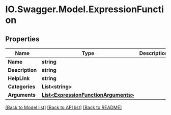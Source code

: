 # IO.Swagger.Model.ExpressionFunction
## Properties

Name | Type | Description | Notes
------------ | ------------- | ------------- | -------------
**Name** | **string** |  | 
**Description** | **string** |  | [optional] 
**HelpLink** | **string** |  | [optional] 
**Categories** | **List&lt;string&gt;** |  | [optional] 
**Arguments** | [**List&lt;ExpressionFunctionArguments&gt;**](ExpressionFunctionArguments.md) |  | [optional] 

[[Back to Model list]](../README.md#documentation-for-models) [[Back to API list]](../README.md#documentation-for-api-endpoints) [[Back to README]](../README.md)

